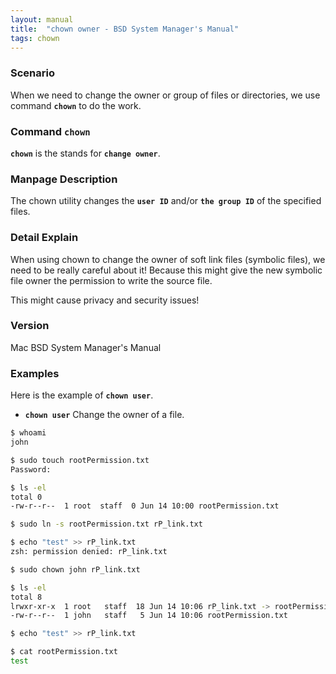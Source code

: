 ```yaml
---
layout: manual
title:  "chown owner - BSD System Manager's Manual" 
tags: chown
---
```


### Scenario
When we need to change the owner or group of files or directories, we use command __`chown`__ to do the work.

### Command `chown` 
 __`chown`__ is the stands for __`change owner`__.

### Manpage Description
The chown utility changes the __`user ID`__ and/or __`the group ID`__ of the specified files.

### Detail Explain
When using chown to change the owner of soft link files (symbolic files), we need to be really careful about it! Because this might give the new symbolic file owner the permission to write the source file.

This might cause privacy and security issues! 

### Version
Mac BSD System Manager's Manual

### Examples
Here is the example of __`chown user`__.

- __`chown user`__ Change the owner of a file.

```bash
$ whoami 
john

$ sudo touch rootPermission.txt
Password:

$ ls -el 
total 0
-rw-r--r--  1 root  staff  0 Jun 14 10:00 rootPermission.txt

$ sudo ln -s rootPermission.txt rP_link.txt

$ echo "test" >> rP_link.txt 
zsh: permission denied: rP_link.txt

$ sudo chown john rP_link.txt

$ ls -el
total 8
lrwxr-xr-x  1 root   staff  18 Jun 14 10:06 rP_link.txt -> rootPermission.txt
-rw-r--r--  1 john   staff   5 Jun 14 10:06 rootPermission.txt

$ echo "test" >> rP_link.txt

$ cat rootPermission.txt 
test
```

